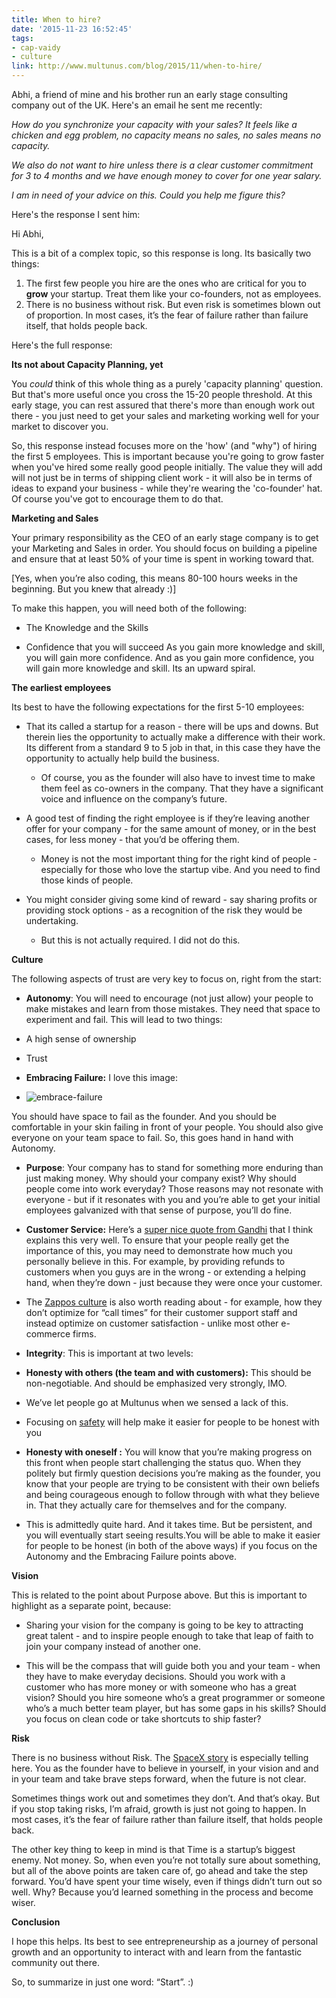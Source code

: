 ```yaml
---
title: When to hire?
date: '2015-11-23 16:52:45'
tags:
- cap-vaidy
- culture
link: http://www.multunus.com/blog/2015/11/when-to-hire/
---
```


Abhi, a friend of mine and his brother run an early stage consulting company out of the UK. Here's an email he sent me recently:

*How do you synchronize your capacity with your sales? It feels like a chicken and egg problem, no capacity means no sales, no sales means no capacity.*

*We also do not want to hire unless there is a clear customer commitment for 3 to 4 months and we have enough money to cover for one year salary.*

*I am in need of your advice on this. Could you help me figure this?*

Here's the response I sent him:


Hi Abhi,

This is a bit of a complex topic, so this response is long.
Its basically two things:

1. The first few people you hire are the ones who are critical for you to
**grow** your startup. Treat them like your co-founders, not as employees.
2. There is no business without risk. But even risk is sometimes blown out of proportion. In most cases, it’s the fear of failure rather than failure itself, that holds people back.

Here's the full response:


**Its not about Capacity Planning, yet**


You *could*  think of this whole thing as a purely 'capacity planning' question. But that's more useful once you cross the 15-20 people threshold. At this early stage, you can rest assured that there's more than enough work out there - you just need to get your sales and marketing working well for your market to discover you.

So, this response instead focuses more on the 'how' (and "why") of hiring the first 5 employees. This is important because you're going to grow faster when you've hired some really good people initially. The value they will add will not just be in terms of shipping client work - it will also be in terms of ideas to expand your business - while they're wearing the 'co-founder' hat. Of course you've got to encourage them to do that.


**Marketing and Sales**


Your primary responsibility as the CEO of an early stage company is to get your Marketing and Sales in order. You should focus on building a pipeline and ensure that at least 50% of your time is spent in working toward that.

[Yes, when you’re also coding, this means 80-100 hours weeks in the beginning. But you knew that already :)]

To make this happen, you will need both of the following:

*  The Knowledge and the Skills


*  Confidence that you will succeed
As you gain more knowledge and skill, you will gain more confidence. And as you gain more confidence, you will gain more knowledge and skill. Its an upward spiral.


**The earliest employees**


Its best to have the following expectations for the first 5-10 employees:

*  That its called a startup for a reason - there will be ups and downs. But therein lies the opportunity to actually make a difference with their work. Its different from a standard 9 to 5 job in that, in this case they have the opportunity to actually help build the business.

   *  Of course, you as the founder will also have to invest time to make them feel as co-owners in the company. That they have a significant voice and influence on the company’s future.


*  A good test of finding the right employee is if they’re leaving another offer for your company - for the same amount of money, or in the best cases, for less money - that you’d be offering them.

   *  Money is not the most important thing for the right kind of people - especially for those who love the startup vibe. And you need to find those kinds of people.


*  You might consider giving some kind of reward - say sharing profits or providing stock options - as a recognition of the risk they would be undertaking.

   *  But this is not actually required. I did not do this.

**Culture**


The following aspects of trust are very key to focus on, right from the start:

*  **Autonomy**: You will need to encourage (not just allow) your people to make mistakes and learn from those mistakes. They need that space to experiment and fail. This will lead to two things:

  *  A high sense of ownership


  *  Trust


*  **Embracing Failure:** I love this image:


*  ![embrace-failure](https://s3.amazonaws.com/next.multunus.com/wp-content/uploads/2015/11/4cd7af25c08a9c243dd175386cf6966f.jpg)

You should have space to fail as the founder. And you should be comfortable in your skin failing in front of your people. You should also give everyone on your team space to fail. So, this goes hand in hand with Autonomy.


*  **Purpose**: Your company has to stand for something more enduring than just making money. Why should your company exist? Why should people come into work everyday? Those reasons may not resonate with everyone - but if it resonates with you and you’re able to get your initial employees galvanized with that sense of purpose, you’ll do fine.


*  **Customer Service:** Here’s a [super nice quote from Gandhi](http://wefirstbranding.com/wp-content/uploads/2012/06/20110508-1044301.jpg) that I think explains this very well. To ensure that your people really get the importance of this, you may need to demonstrate how much you personally believe in this. For example, by providing refunds to customers when you guys are in the wrong - or extending a helping hand, when they’re down - just because they were once your customer.

  *  The [Zappos culture](https://hbr.org07/four-lessons-on-culture-and-cu/) is also worth reading about - for example, how they don’t optimize for “call times” for their customer support staff and instead optimize on customer satisfaction - unlike most other e-commerce firms.


*  **Integrity**: This is important at two levels:

*  **Honesty with others (the team and with customers):** This should be non-negotiable. And should be emphasized very strongly, IMO.
* We’ve let people go at Multunus when we sensed a lack of this.
* Focusing on [safety](http://personalmba.com/safety/) will help make it easier for people to be honest with you


* **Honesty with oneself :** You will know that you’re making progress on this front when people start challenging the status quo. When they politely but firmly question decisions you’re making as the founder, you know that your people are trying to be consistent with their own beliefs and being courageous enough to follow through with what they believe in. That they actually care for themselves and for the company.

* This is admittedly quite hard. And it takes time. But be persistent, and you will eventually start seeing results.You will be able to make it easier for people to be honest (in both of the above ways) if you focus on the Autonomy and the Embracing Failure points above.



**Vision**


This is related to the point about Purpose above. But this is important to highlight as a separate point, because:

  *  Sharing your vision for the company is going to be key to attracting great talent - and to inspire people enough to take that leap of faith to join your company instead of another one.


  *  This will be the compass that will guide both you and your team - when they have to make everyday decisions.
Should you work with a customer who has more money or with someone who has a great vision? Should you hire someone who’s a great programmer or someone who’s a much better team player, but has some gaps in his skills? Should you focus on clean code or take shortcuts to ship faster?

**Risk**


There is no business without Risk. The [SpaceX story](https://www.youtube.com/watch?v=bwZyyAxkqQc&feature=youtu.be&t=3m33s) is especially telling here. You as the founder have to believe in yourself, in your vision and and in your team and take brave steps forward, when the future is not clear.

Sometimes things work out and sometimes they don’t. And that’s okay. But if you stop taking risks, I’m afraid, growth is just not going to happen. In most cases, it’s the fear of failure rather than failure itself, that holds people back.

The other key thing to keep in mind is that Time is a startup’s biggest enemy. Not money. So, when even you’re not totally sure about something, but all of the above points are taken care of, go ahead and take the step forward. You’d have spent your time wisely, even if things didn’t turn out so well. Why? Because you’d learned something in the process and become wiser.


**Conclusion**


I hope this helps. Its best to see entrepreneurship as a journey of personal growth and an opportunity to interact with and learn from the fantastic community out there.

So, to summarize in just one word: “Start”. :)
